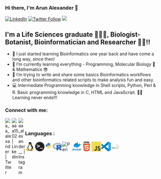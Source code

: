 ### Hi there, I'm Arun Alexander 👋

[![LinkedIn](https://img.shields.io/badge/LinkedIn-informational?style=social&logo=linkedin&labelColor=informational)](https://www.linkedin.com/in/aaa1502/)
[![Twitter Follow](https://img.shields.io/badge/Twitter-blue?style=social&logo=twitter&labelColor=blue)](https://twitter.com/a_a_alexander_)
![](https://visitor-badge.laobi.icu/badge?page_id=aa-alexander.aa-alexander)

## I'm a Life Sciences graduate 🧑🏽‍🎓, Biologist-Botanist, Bioinformatician and Researcher 🧑‍🔬!!

- 🔭 I just started learning Bioinformatics one year back and have come a long way, since then!
- 🌱 I’m currently learning everything - Programming, Molecular Biology 🧬 & Mathematics 😎
- 👀 I’m trying to write and share some basics Bioinformatics workflows and other bioinformatics related scripts to make analysis fun and easy.
- 💻 Intermediate Programming knowledge in Shell scripts, Python, Perl & R. Basic programming knowledge in C, HTML and JavaScript. 👨‍💻 Learning never ends!!! 


### Connect with me:

<a href="https://twitter.com/a_a_alexander_"><img align="left" alt="a_a_alexander | Twitter" width="22px" src="https://cdn.jsdelivr.net/npm/simple-icons@v3/icons/twitter.svg" /></a>
<a href="https://www.linkedin.com/in/aaa1502/"><img align="left" alt="aaa1502 | LinkedIn" width="22px" src="https://cdn.jsdelivr.net/npm/simple-icons@v3/icons/linkedin.svg" /></a>
<a href="https://www.instagram.com/aa_alexander__/"><img align="left" alt="aa_alexander__ | Instagram" width="22px" src="https://cdn.jsdelivr.net/npm/simple-icons@v3/icons/instagram.svg" /></a>
  
<br />

### Languages :
<p align="left">
<img align="left" img src="https://raw.githubusercontent.com/github/explore/80688e429a7d4ef2fca1e82350fe8e3517d3494d/topics/linux/linux.png" alt="Linux" width="32px" />
<img align="left" alt="Terminal" width="32px" src="https://raw.githubusercontent.com/github/explore/80688e429a7d4ef2fca1e82350fe8e3517d3494d/topics/terminal/terminal.png" />
<img align="left" alt="Python" width="26px" src="https://raw.githubusercontent.com/github/explore/80688e429a7d4ef2fca1e82350fe8e3517d3494d/topics/python/python.png" />
<img align="left" alt="R" width="32px" src="https://raw.githubusercontent.com/github/explore/80688e429a7d4ef2fca1e82350fe8e3517d3494d/topics/r/r.png" />
<img align="left" alt="Perl" width="32px" src="http://xahlee.info/UnixResource_dir/gki/perl_camel.svg" />
<img align="left" alt="Docker" width="32px" src="https://raw.githubusercontent.com/github/explore/80688e429a7d4ef2fca1e82350fe8e3517d3494d/topics/docker/docker.png" />
<img align="left" img align="left" alt="HTML5" width="32px" src="https://raw.githubusercontent.com/github/explore/80688e429a7d4ef2fca1e82350fe8e3517d3494d/topics/html/html.png" />
<img align="left" img src="https://raw.githubusercontent.com/github/explore/80688e429a7d4ef2fca1e82350fe8e3517d3494d/topics/javascript/javascript.png" alt="Javascript" width="32px" />
<img align="left" img src="https://raw.githubusercontent.com/github/explore/80688e429a7d4ef2fca1e82350fe8e3517d3494d/topics/visual-studio-code/visual-studio-code.png" alt="VS Code" width="32px" />
<img align="left" img src="https://raw.githubusercontent.com/github/explore/80688e429a7d4ef2fca1e82350fe8e3517d3494d/topics/mysql/mysql.png" alt="MySQL" width="32px" />

</p>
  
  
<!---
aa-alexander/aa-alexander is a ✨ special ✨ repository because its `README.md` (this file) appears on your GitHub profile.
You can click the Preview link to take a look at your changes.
--->
